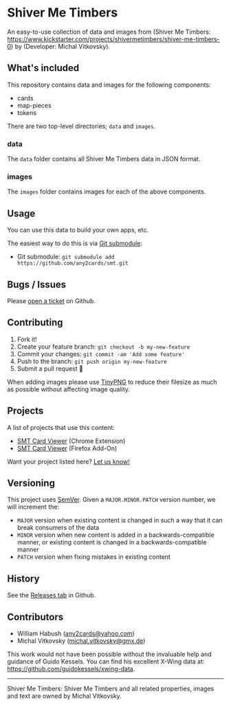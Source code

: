 # Shiver Me Timbers

An easy-to-use collection of data and images from (Shiver Me Timbers: https://www.kickstarter.com/projects/shivermetimbers/shiver-me-timbers-0) by (Developer: Michal Vitkovsky).

## What's included

This repository contains data and images for the following components:

- cards
- map-pieces
- tokens

There are two top-level directories; `data` and `images`.

### data

The `data` folder contains all Shiver Me Timbers data in JSON format.

### images

The `images` folder contains images for each of the above components.

## Usage

You can use this data to build your own apps, etc.

The easiest way to do this is via [Git submodule](https://git-scm.com/book/en/v2/Git-Tools-Submodules#Starting-with-Submodules):

* Git submodule: `git submodule add https://github.com/any2cards/smt.git`

## Bugs / Issues

Please [open a ticket](https://github.com/any2cards/smt/issues/new) on Github.

## Contributing

1. Fork it!
2. Create your feature branch: `git checkout -b my-new-feature`
3. Commit your changes: `git commit -am 'Add some feature'`
4. Push to the branch: `git push origin my-new-feature`
5. Submit a pull request :tada:

When adding images please use [TinyPNG](https://tinypng.com/) to reduce their filesize as much as possible without affecting image quality.

## Projects

A list of projects that use this content:

- [SMT Card Viewer](https://chrome.google.com/webstore/detail/smt-card-viewer/gjiegeogakafejcpakamlkjgdoeiecnk) (Chrome Extension)
- [SMT Card Viewer](https://addons.mozilla.org/en-US/firefox/addon/smt-card-viewer/) (Firefox Add-On)

Want your project listed here? [Let us know!](https://github.com/any2cards/smt/issues/new?title=Add%20Project)

## Versioning

This project uses [SemVer](http://semver.org/). Given a `MAJOR.MINOR.PATCH` version number, we will increment the:
- `MAJOR` version when existing content is changed in such a way that it can break consumers of the data
- `MINOR` version when new content is added in a backwards-compatible manner, or existing content is changed in a backwards-compatible manner
- `PATCH` version when fixing mistakes in existing content

## History

See the [Releases tab](https://github.com/any2cards/smt/releases) in Github.

## Contributors

- William Habush (any2cards@yahoo.com)
- Michal Vitkovsky (michal.vitkovsky@gmx.de)

This work would not have been possible without the invaluable help and guidance of Guido Kessels. You can find his excellent X-Wing data at: https://github.com/guidokessels/xwing-data.

---

Shiver Me Timbers: Shiver Me Timbers and all related properties, images and text are owned by Michal Vitkovsky.

